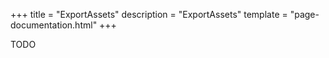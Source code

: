 +++
title = "ExportAssets"
description = "ExportAssets"
template = "page-documentation.html"
+++

TODO
